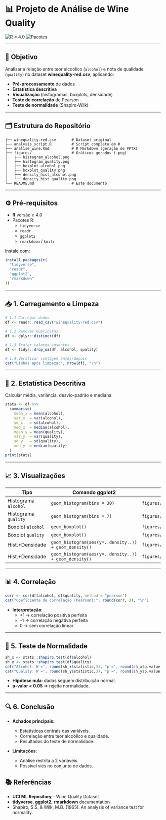 # 📊 Projeto de Análise de Wine Quality

[![R ≥ 4.0](https://img.shields.io/badge/R-%3E%3D4.0-blue)](#) [![Pacotes](https://img.shields.io/badge/pacotes-tidyverse%20%7C%20ggplot2-lightgrey)](#)

---

## 🎯 Objetivo  
Analisar a relação entre teor alcoólico (`alcohol`) e nota de qualidade (`quality`) no dataset **winequality-red.csv**, aplicando:

- **Pré-processamento** de dados  
- **Estatística descritiva**  
- **Visualização** (histogramas, boxplots, densidade)  
- **Teste de correlação** de Pearson  
- **Teste de normalidade** (Shapiro-Wilk)  

---

## 🗂️ Estrutura do Repositório  
```text
├── winequality-red.csv       # Dataset original
├── analysis_script.R         # Script completo em R
├── analise_wine.Rmd          # R Markdown (geração de PPTX)
├── figures/                  # Gráficos gerados (.png)
│   ├── histogram_alcohol.png
│   ├── histogram_quality.png
│   ├── boxplot_alcohol.png
│   ├── boxplot_quality.png
│   ├── density_hist_alcohol.png
│   └── density_hist_quality.png
└── README.md                 # Este documento
```

---

## ⚙️ Pré-requisitos  
- **R** versão ≥ 4.0  
- Pacotes R:  
  - `tidyverse`  
  - `readr`  
  - `ggplot2`  
  - `rmarkdown` / `knitr`

Instale com:
```r
install.packages(c(
  "tidyverse",
  "readr",
  "ggplot2",
  "rmarkdown"
))
```

---

## 📥 1. Carregamento e Limpeza  
```r
# 1.1 Carregar dados
df <- readr::read_csv("winequality-red.csv")

# 1.2 Remover duplicatas
df <- dplyr::distinct(df)

# 1.3 Tratar valores ausentes
df <- tidyr::drop_na(df, alcohol, quality)

# 1.4 Verificar contagem antes/depois
cat("Linhas após limpeza:", nrow(df), "\n")
```

---

## 🧮 2. Estatística Descritiva  
Calcular média, variância, desvio-padrão e mediana:
```r
stats <- df %>%
  summarise(
    mean_x = mean(alcohol),
    var_x  = var(alcohol),
    sd_x   = sd(alcohol),
    med_x  = median(alcohol),
    mean_y = mean(quality),
    var_y  = var(quality),
    sd_y   = sd(quality),
    med_y  = median(quality)
  )
print(stats)
```

---

## 📈 3. Visualizações  

| Tipo                  | Comando ggplot2                                       | Arquivo gerado                       |
|-----------------------|-------------------------------------------------------|--------------------------------------|
| Histograma `alcohol`  | `geom_histogram(bins = 30)`                           | `figures/histogram_alcohol.png`      |
| Histograma `quality`  | `geom_histogram(bins = 7)`                            | `figures/histogram_quality.png`      |
| Boxplot `alcohol`     | `geom_boxplot()`                                      | `figures/boxplot_alcohol.png`        |
| Boxplot `quality`     | `geom_boxplot()`                                      | `figures/boxplot_quality.png`        |
| Hist.+Densidade       | `geom_histogram(aes(y=..density..)) + geom_density()` | `figures/density_hist_alcohol.png`   |
| Hist.+Densidade       | `geom_histogram(aes(y=..density..)) + geom_density()` | `figures/density_hist_quality.png`   |

---

## 📊 4. Correlação  
```r
corr <- cor(df$alcohol, df$quality, method = "pearson")
cat("Coeficiente de correlação (Pearson):", round(corr, 3), "\n")
```
- **Interpretação**:  
  - +1 → correlação positiva perfeita  
  - –1 → correlação negativa perfeita  
  - 0  → sem correlação linear

---

## 🧪 5. Teste de Normalidade  
```r
sh_x <- stats::shapiro.test(df$alcohol)
sh_y <- stats::shapiro.test(df$quality)
cat("Alcohol: W =", round(sh_x$statistic,3), "p =", round(sh_x$p.value,3), "\n")
cat("Quality: W =", round(sh_y$statistic,3), "p =", round(sh_y$p.value,3), "\n")
```
- **Hipótese nula**: dados seguem distribuição normal.  
- **p-valor < 0.05** ⇒ rejeita normalidade.


---

## 🔍 6. Conclusão  
- **Achados principais**:  
  - Estatísticas centrais das variáveis.  
  - Correlação entre teor alcoólico e qualidade.  
  - Resultados do teste de normalidade.

- **Limitações**:  
  - Análise restrita a 2 variáveis.  
  - Possível viés no conjunto de dados.


## 📚 Referências  
- **UCI ML Repository** – Wine Quality Dataset  
- **tidyverse**, **ggplot2**, **rmarkdown** documentation  
- Shapiro, S.S. & Wilk, M.B. (1965). An analysis of variance test for normality.
